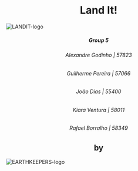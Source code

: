 <h1 align="center">
   Land It! 
</h1>

  ![LANDIT-logo](https://user-images.githubusercontent.com/57989060/168095812-918141e8-4b1e-4a69-95fd-6de7d330c3ed.png)


<h5 align="center">Group 5</h5>
<h6 align="center">Alexandre Godinho | 57823</h6>
<h6 align="center">Guilherme Pereira | 57066</h6>
<h6 align="center">João Dias | 55400</h6>
<h6 align="center">Kiara Ventura | 58011</h6>
<h6 align="center">Rafael Borralho | 58349</h6>

<h2 align="center">
  by
</h2>

![EARTHKEEPERS-logo](https://user-images.githubusercontent.com/57989060/168096189-e883b0e9-37da-4db1-9e26-a2bee71de8b7.png)


